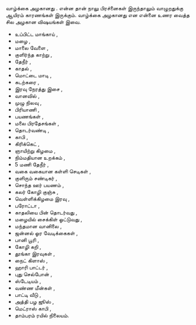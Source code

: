 வாழ்க்கை அழகானது . என்ன தான் நாலு பிரச்னைகள் இருந்தாலும் வாழுறதுக்கு ஆயிரம் காரணங்கள் இருக்கும். வாழ்க்கை அழகானது என என்னை உணர வைத்த சில அழகான விஷயங்கள் இவை. 

* உப்பிட்ட மாங்காய் ,
* மழை ,
* மாலை வேளை ,
* குளிர்ந்த காற்று ,
* தேநீர் ,
* காதல் ,
* மொட்டை மாடி ,
* கடற்கரை ,
* இரவு நேரத்து இசை ,
* வானவில் ,
* முழு நிலவு ,
* பிரியாணி ,
* பயணங்கள் ,
* மலை பிரதேசங்கள் ,
* தொடர்வண்டி ,
* காபி ,
* கிரிக்கெட் ,
* ஞாயிற்று கிழமை ,
* நிம்மதியான உறக்கம் ,
* 5 மணி தேநீர் ,
* வகை வகையான கள்ளி செடிகள் ,
* குளிரும் சண்டிகர் ,
* சொந்த ஊர் பயணம் ,
* கலர் கோழி குஞ்சு ,
* வெள்ளிக்கிழமை இரவு ,
* பரோட்டா ,
* காதலியை பின் தொடர்வது ,
* மழையில் சைக்கிள் ஓட்டுவது ,
* மந்தமான வானிலை ,
* ஜன்னல் ஓர வேடிக்கைகள் ,
* பானி பூரி ,
* கோழி கறி ,
* தூங்கா இரவுகள் ,
* நைட் கிளாஸ் ,
* ஹாரி பாட்டர் ,
* புது செல்போன் ,
* ஸ்டேடியம் ,
* வண்ண மீன்கள் ,
* பாட்டி வீடு ,
* அத்தி பழ ஜூஸ் ,
* மெட்ராஸ் காபி ,
* தாம்பரம் ரயில் நிலையம்.
